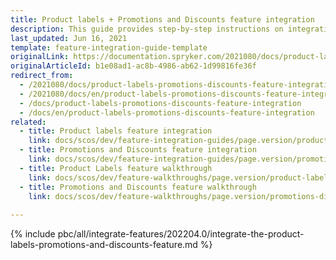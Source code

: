 ```yaml
---
title: Product labels + Promotions and Discounts feature integration
description: This guide provides step-by-step instructions on integrating Product Labels + Promotions & Discounts feature into a Spryker-based project.
last_updated: Jun 16, 2021
template: feature-integration-guide-template
originalLink: https://documentation.spryker.com/2021080/docs/product-labels-promotions-discounts-feature-integration
originalArticleId: b1e08ad1-ac8b-4986-ab62-1d99816fe36f
redirect_from:
  - /2021080/docs/product-labels-promotions-discounts-feature-integration
  - /2021080/docs/en/product-labels-promotions-discounts-feature-integration
  - /docs/product-labels-promotions-discounts-feature-integration
  - /docs/en/product-labels-promotions-discounts-feature-integration
related:
  - title: Product labels feature integration
    link: docs/scos/dev/feature-integration-guides/page.version/product-labels-feature-integration.html
  - title: Promotions and Discounts feature integration
    link: docs/scos/dev/feature-integration-guides/page.version/promotions-and-discounts-feature-integration.html
  - title: Product Labels feature walkthrough
    link: docs/scos/dev/feature-walkthroughs/page.version/product-labels-feature-walkthrough.html
  - title: Promotions and Discounts feature walkthrough
    link: docs/scos/dev/feature-walkthroughs/page.version/promotions-discounts-feature-walkthrough.html
  
---
```


{% include pbc/all/integrate-features/202204.0/integrate-the-product-labels-promotions-and-discounts-feature.md %} <!-- To edit, see /_includes/pbc/all/integrate-features/202204.0/integrate-the-product-labels-promotions-and-discounts-feature.md -->

